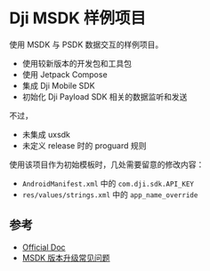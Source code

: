 # Dji MSDK 样例项目

使用 MSDK 与 PSDK 数据交互的样例项目。

- 使用较新版本的开发包和工具包
- 使用 Jetpack Compose
- 集成 Dji Mobile SDK 
- 初始化 Dji Payload SDK 相关的数据监听和发送

不过，

- 未集成 uxsdk
- 未定义 release 时的 proguard 规则 

使用该项目作为初始模板时，几处需要留意的修改内容：

- `AndroidManifest.xml` 中的 `com.dji.sdk.API_KEY`
- `res/values/strings.xml` 中的 `app_name_override` 

## 参考

- [Official Doc](https://developer.dji.com/doc/mobile-sdk-tutorial/cn/)
- [MSDK 版本升级常见问题](https://tireless.dev/blog/pitfalls-dji-msdk-upgrade/)